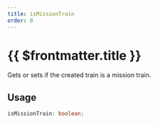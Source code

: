 ```yaml
---
title: isMissionTrain
order: 0
---
```


# {{ $frontmatter.title }}

Gets or sets if the created train is a mission train.

## Usage

```ts
isMissionTrain: boolean;
```
